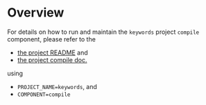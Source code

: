 # Overview

For details on how to run and maintain the `keywords` project `compile` component, please refer
to the
- [the project README](../README.md) and
- [the project compile doc.](../../../docs/03_compile.md)

using

- `PROJECT_NAME=keywords`, and
- `COMPONENT=compile`
